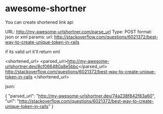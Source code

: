 # awesome-shortner


You can create shortened link api 


URL: http://my-awesome-urlshortner.com/parse_url
Type: POST
format: json or xml
params: 
  url: http://stackoverflow.com/questions/6021372/best-way-to-create-unique-token-in-rails

if its valid url it'll return 
xml
<?xml version="1.0" encoding="UTF-8"?>
<shortened_url>
  <parsed_url>http://my-awesome-urlshortner.dev/8cf066480a8e5bbc</parsed_url>
  <url>http://stackoverflow.com/questions/6021372/best-way-to-create-unique-token-in-rails</url>
</shortened_url>

json:

{
  "parsed_url": "http://my-awesome-urlshortner.dev/74a238f842f83a60",
  "url": "http://stackoverflow.com/questions/6021372/best-way-to-create-unique-token-in-rails"
}

